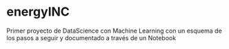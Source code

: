 # energyINC
Primer proyecto de DataScience con Machine Learning con un esquema de los pasos a seguir y documentado a través de un Notebook
